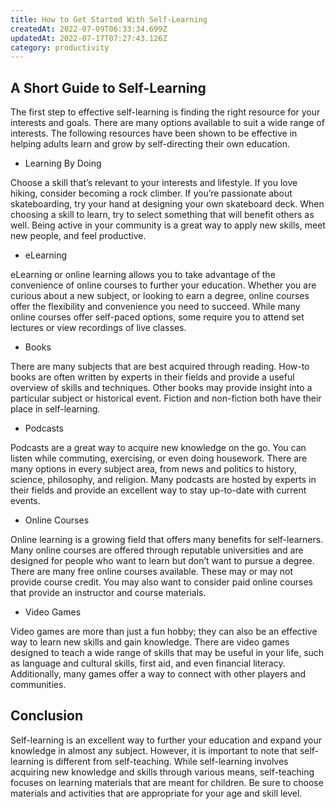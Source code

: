 ```yaml
---
title: How to Get Started With Self-Learning
createdAt: 2022-07-09T06:33:34.699Z
updatedAt: 2022-07-17T07:27:43.126Z
category: productivity
---
```


## A Short Guide to Self-Learning

The first step to effective self-learning is finding the right resource for your interests and goals. There are many options available to suit a wide range of interests. The following resources have been shown to be effective in helping adults learn and grow by self-directing their own education.

- Learning By Doing

Choose a skill that’s relevant to your interests and lifestyle. If you love hiking, consider becoming a rock climber. If you’re passionate about skateboarding, try your hand at designing your own skateboard deck. When choosing a skill to learn, try to select something that will benefit others as well. Being active in your community is a great way to apply new skills, meet new people, and feel productive.
- eLearning

eLearning or online learning allows you to take advantage of the convenience of online courses to further your education. Whether you are curious about a new subject, or looking to earn a degree, online courses offer the flexibility and convenience you need to succeed. While many online courses offer self-paced options, some require you to attend set lectures or view recordings of live classes.

- Books

There are many subjects that are best acquired through reading. How-to books are often written by experts in their fields and provide a useful overview of skills and techniques. Other books may provide insight into a particular subject or historical event. Fiction and non-fiction both have their place in self-learning.

- Podcasts

Podcasts are a great way to acquire new knowledge on the go. You can listen while commuting, exercising, or even doing housework. There are many options in every subject area, from news and politics to history, science, philosophy, and religion. Many podcasts are hosted by experts in their fields and provide an excellent way to stay up-to-date with current events.

- Online Courses

Online learning is a growing field that offers many benefits for self-learners. Many online courses are offered through reputable universities and are designed for people who want to learn but don’t want to pursue a degree. There are many free online courses available. These may or may not provide course credit. You may also want to consider paid online courses that provide an instructor and course materials.

- Video Games

Video games are more than just a fun hobby; they can also be an effective way to learn new skills and gain knowledge. There are video games designed to teach a wide range of skills that may be useful in your life, such as language and cultural skills, first aid, and even financial literacy. Additionally, many games offer a way to connect with other players and communities.

## Conclusion

Self-learning is an excellent way to further your education and expand your knowledge in almost any subject. However, it is important to note that self-learning is different from self-teaching. While self-learning involves acquiring new knowledge and skills through various means, self-teaching focuses on learning materials that are meant for children. Be sure to choose materials and activities that are appropriate for your age and skill level.
